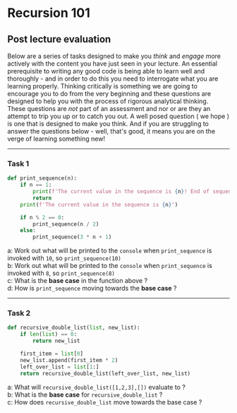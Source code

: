 # Recursion 101

## Post lecture evaluation

Below are a series of tasks designed to make you _think_ and _engage_ more actively with the content you have just seen in your lecture. An essential prerequisite to writing any good code is being able to learn well and thoroughly - and in order to do this you need to interrogate what you are learning properly. Thinking critically is something we are going to encourage you to do from the very beginning and these questions are designed to help you with the process of rigorous analytical thinking.
​
These questions are _not_ part of an assessment and nor or are they an attempt to trip you up or to catch you out. A well posed question ( we hope ) is one that is designed to make you think. And if you are struggling to answer the questions below - well, that's good, it means you are on the verge of learning something new!
​

---

### Task 1

```py
def print_sequence(n):
    if n == 1:
        print(f'The current value in the sequence is {n}! End of sequence')
        return
    print(f'The current value in the sequence is {n}')

    if n % 2 == 0:
        print_sequence(n / 2)
    else:
        print_sequence(3 * n + 1)

```

a: Work out what will be printed to the `console` when `print_sequence` is invoked with `10`, so `print_sequence(10)`</br>
b: Work out what will be printed to the `console` when `print_sequence` is invoked with `8`, so `print_sequence(8)`</br>
c: What is the **base case** in the function above ?</br>
d: How is `print_sequence` moving towards the **base case** ?

---

### Task 2

```py
def recursive_double_list(list, new_list):
    if len(list) == 0:
        return new_list

    first_item = list[0]
    new_list.append(first_item * 2)
    left_over_list = list[1:]
    return recursive_double_list(left_over_list, new_list)
```

a: What will `recursive_double_list([1,2,3],[])` evaluate to ?</br>
b: What is the **base case** for `recursive_double_list` ?</br>
c: How does `recursive_double_list` move towards the base case ?